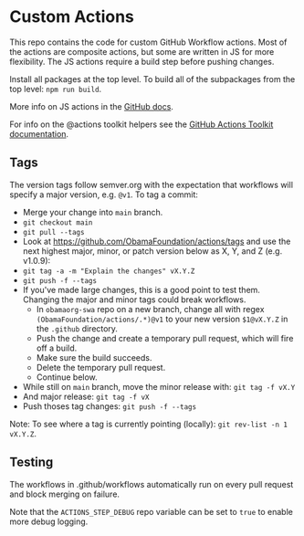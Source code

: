 # Custom Actions

This repo contains the code for custom GitHub Workflow actions. Most of the actions are
composite actions, but some are written in JS for more flexibility. The JS actions require
a build step before pushing changes.

Install all packages at the top level. To build all of the subpackages from the top level: `npm run build`.

More info on JS actions in the
[GitHub docs](https://docs.github.com/en/actions/creating-actions/creating-a-javascript-action#commit-tag-and-push-your-action-to-github).

For info on the @actions toolkit helpers see the
[GitHub Actions Toolkit documentation](https://github.com/actions/toolkit).

## Tags

The version tags follow semver.org with the expectation that workflows will specify a major version,
e.g. `@v1`. To tag a commit:

* Merge your change into `main` branch.
* `git checkout main`
* `git pull --tags`
* Look at https://github.com/ObamaFoundation/actions/tags and use the next highest major, minor, or patch version below as X, Y, and Z (e.g. v1.0.9):
* `git tag -a -m "Explain the changes" vX.Y.Z`
* `git push -f --tags`
* If you've made large changes, this is a good point to test them. Changing the major and minor tags could break workflows.
  * In `obamaorg-swa` repo on a new branch, change all with regex `(ObamaFoundation/actions/.*)@v1` to your new version `$1@vX.Y.Z` in the `.github` directory.
  * Push the change and create a temporary pull request, which will fire off a build.
  * Make sure the build succeeds.
  * Delete the temporary pull request.
  * Continue below.
* While still on `main` branch, move the minor release with: `git tag -f vX.Y`
* And major release: `git tag -f vX`
* Push thoses tag changes: `git push -f --tags`

Note: To see where a tag is currently pointing (locally): `git rev-list -n 1 vX.Y.Z`.

## Testing

The workflows in .github/workflows automatically run on every pull request and block merging on
failure.

Note that the `ACTIONS_STEP_DEBUG` repo variable can be set to `true` to enable more debug
logging.
